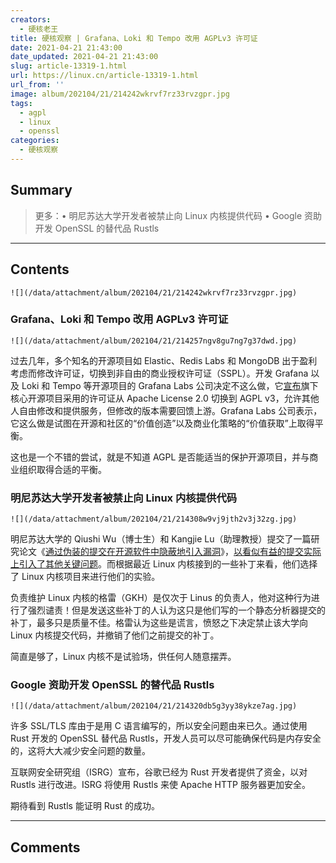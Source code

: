```yaml
---
creators:
  - 硬核老王
title: 硬核观察 | Grafana、Loki 和 Tempo 改用 AGPLv3 许可证
date: 2021-04-21 21:43:00
date_updated: 2021-04-21 21:43:00
slug: article-13319-1.html
url: https://linux.cn/article-13319-1.html
url_from: ''
image: album/202104/21/214242wkrvf7rz33rvzgpr.jpg
tags:
  - agpl
  - linux
  - openssl
categories:
  - 硬核观察
---
```


## Summary

> 更多：• 明尼苏达大学开发者被禁止向 Linux 内核提供代码 • Google 资助开发 OpenSSL 的替代品 Rustls

***

<!-- more -->

## Contents

`![](/data/attachment/album/202104/21/214242wkrvf7rz33rvzgpr.jpg)`

### Grafana、Loki 和 Tempo 改用 AGPLv3 许可证

`![](/data/attachment/album/202104/21/214257ngv8gu7ng7g37dwd.jpg)`

过去几年，多个知名的开源项目如 Elastic、Redis Labs 和 MongoDB 出于盈利考虑而修改许可证，切换到非自由的商业授权许可证（SSPL）。开发 Grafana 以及 Loki 和 Tempo 等开源项目的 Grafana Labs 公司决定不这么做，它[宣布](https://grafana.com/blog/2021/04/20/grafana-loki-tempo-relicensing-to-agplv3/)旗下核心开源项目采用的许可证从 Apache License 2.0 切换到 AGPL v3，允许其他人自由修改和提供服务，但修改的版本需要回馈上游。Grafana Labs 公司表示，它这么做是试图在开源和社区的“价值创造”以及商业化策略的“价值获取”上取得平衡。

这也是一个不错的尝试，就是不知道 AGPL 是否能适当的保护开源项目，并与商业组织取得合适的平衡。

### 明尼苏达大学开发者被禁止向 Linux 内核提供代码

`![](/data/attachment/album/202104/21/214308w9vj9jth2v3j32zg.jpg)`

明尼苏达大学的 Qiushi Wu（博士生）和 Kangjie Lu（助理教授）提交了一篇研究论文《[通过伪装的提交在开源软件中隐蔽地引入漏洞](https://cse.umn.edu/cs/news/paper-accepted-ieee-symposium-security-and-privacy-2021)》，[以看似有益的提交实际上引入了其他关键问题](https://github.com/QiushiWu/QiushiWu.github.io/blob/main/papers/OpenSourceInsecurity.pdf)。而根据最近 Linux 内核接到的一些补丁来看，他们选择了 Linux 内核项目来进行他们的实验。

负责维护 Linux 内核的格雷（GKH）是仅次于 Linus 的负责人，他对这种行为进行了强烈谴责！但是发送这些补丁的人认为这只是他们写的一个静态分析器提交的补丁，最多只是质量不佳。格雷认为这些是谎言，愤怒之下决定禁止该大学向 Linux 内核提交代码，并撤销了他们之前提交的补丁。

简直是够了，Linux 内核不是试验场，供任何人随意摆弄。

### Google 资助开发 OpenSSL 的替代品 Rustls

`![](/data/attachment/album/202104/21/214320db5g3yy38ykze7ag.jpg)`

许多 SSL/TLS 库由于是用 C 语言编写的，所以安全问题由来已久。通过使用 Rust 开发的 OpenSSL 替代品 Rustls，开发人员可以尽可能确保代码是内存安全的，这将大大减少安全问题的数量。

互联网安全研究组（ISRG）宣布，谷歌已经为 Rust 开发者提供了资金，以对 Rustls 进行改进。ISRG 将使用 Rustls 来使 Apache HTTP 服务器更加安全。

期待看到 Rustls 能证明 Rust 的成功。

***

## Comments
